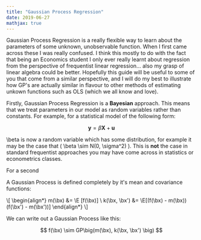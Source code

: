 ```yaml
---
title: "Gaussian Process Regression"
date: 2019-06-27
mathjax: true
---
```


Gaussian Process Regression is a really flexible way to learn about the parameters of some unknown, unobservable function. When I first came across these I was really confused. I think this mostly to do with the fact that being an Economics student I only ever really learnt about regression from the perspective of frequentist linear regression... also my grasp of linear algebra could be better. Hopefully this guide will be useful to some of you that come from a similar perspective, and I will do my best to illustrate how GP's are actually similar in flavour to other methods of estimating unkown functions such as OLS (which we all know and love). 

Firstly, Gaussian Process Regression is a **Bayesian** approach. This means that we treat parameters in our model as random variables rather than constants. For example, for a statistical model of the following form:

$$ \mathbf{y} = \beta \mathbf{X} + \mathbf{u} $$

\beta is now a random variable which has some distribution, for example it may be the case that \( \beta \sim N(0, \sigma^2) \). This is **not** the case in standard frequentist approaches you may have come across in statistics or econometrics classes. 

For a second 

A Gaussian Process is defined completely by it's mean and covariance functions:

\\[ \begin{align*}
    m(\bx) &= \E [f(\bx)] \\
    k(\bx, \bx') &= \E[(f(\bx) - m(\bx))(f(\bx') - m(\bx'))]
\end{align*} \\]

We can write out a Gaussian Process like this:

$$ f(\bx) \sim GP\big(m(\bx), k(\bx, \bx')  \big) $$
